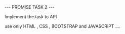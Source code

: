 --- PROMISE TASK 2 ---

Implement the task to API

use only HTML , CSS , BOOTSTRAP and JAVASCRIPT ....
